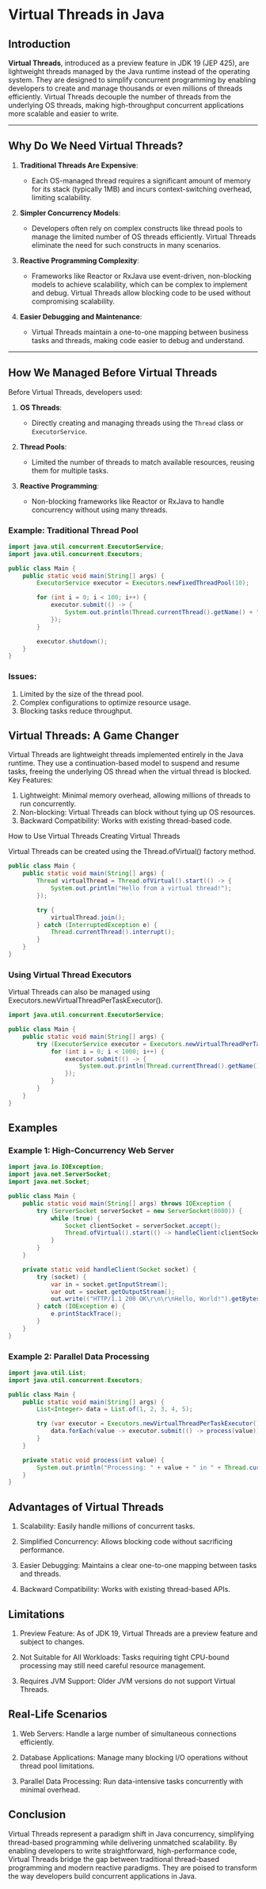 # Virtual Threads in Java  

## Introduction  

**Virtual Threads**, introduced as a preview feature in JDK 19 (JEP 425), are lightweight threads managed by the Java runtime instead of the operating system. They are designed to simplify concurrent programming by enabling developers to create and manage thousands or even millions of threads efficiently. Virtual Threads decouple the number of threads from the underlying OS threads, making high-throughput concurrent applications more scalable and easier to write.  

---

## Why Do We Need Virtual Threads?  

1. **Traditional Threads Are Expensive**:  
   - Each OS-managed thread requires a significant amount of memory for its stack (typically 1MB) and incurs context-switching overhead, limiting scalability.  

2. **Simpler Concurrency Models**:  
   - Developers often rely on complex constructs like thread pools to manage the limited number of OS threads efficiently. Virtual Threads eliminate the need for such constructs in many scenarios.  

3. **Reactive Programming Complexity**:  
   - Frameworks like Reactor or RxJava use event-driven, non-blocking models to achieve scalability, which can be complex to implement and debug. Virtual Threads allow blocking code to be used without compromising scalability.  

4. **Easier Debugging and Maintenance**:  
   - Virtual Threads maintain a one-to-one mapping between business tasks and threads, making code easier to debug and understand.  

---

## How We Managed Before Virtual Threads  

Before Virtual Threads, developers used:  

1. **OS Threads**:  
   - Directly creating and managing threads using the `Thread` class or `ExecutorService`.  

2. **Thread Pools**:  
   - Limited the number of threads to match available resources, reusing them for multiple tasks.  

3. **Reactive Programming**:  
   - Non-blocking frameworks like Reactor or RxJava to handle concurrency without using many threads.  

### Example: Traditional Thread Pool  

```java
import java.util.concurrent.ExecutorService;
import java.util.concurrent.Executors;

public class Main {
    public static void main(String[] args) {
        ExecutorService executor = Executors.newFixedThreadPool(10);

        for (int i = 0; i < 100; i++) {
            executor.submit(() -> {
                System.out.println(Thread.currentThread().getName() + " is working.");
            });
        }

        executor.shutdown();
    }
}
```

### Issues:

1)    Limited by the size of the thread pool.
 2)   Complex configurations to optimize resource usage.
  3)  Blocking tasks reduce throughput.


 ## Virtual Threads: A Game Changer

Virtual Threads are lightweight threads implemented entirely in the Java runtime. They use a continuation-based model to suspend and resume tasks, freeing the underlying OS thread when the virtual thread is blocked.
Key Features:

1)    Lightweight: Minimal memory overhead, allowing millions of threads to run concurrently.
2)    Non-blocking: Virtual Threads can block without tying up OS resources.
 3)   Backward Compatibility: Works with existing thread-based code.

How to Use Virtual Threads
Creating Virtual Threads

Virtual Threads can be created using the Thread.ofVirtual() factory method.

```java
public class Main {
    public static void main(String[] args) {
        Thread virtualThread = Thread.ofVirtual().start(() -> {
            System.out.println("Hello from a virtual thread!");
        });

        try {
            virtualThread.join();
        } catch (InterruptedException e) {
            Thread.currentThread().interrupt();
        }
    }
}
```

### Using Virtual Thread Executors

Virtual Threads can also be managed using Executors.newVirtualThreadPerTaskExecutor().
```java
import java.util.concurrent.ExecutorService;

public class Main {
    public static void main(String[] args) {
        try (ExecutorService executor = Executors.newVirtualThreadPerTaskExecutor()) {
            for (int i = 0; i < 1000; i++) {
                executor.submit(() -> {
                    System.out.println(Thread.currentThread().getName() + " is running.");
                });
            }
        }
    }
}
```
## Examples

### Example 1: High-Concurrency Web Server

```java 
import java.io.IOException;
import java.net.ServerSocket;
import java.net.Socket;

public class Main {
    public static void main(String[] args) throws IOException {
        try (ServerSocket serverSocket = new ServerSocket(8080)) {
            while (true) {
                Socket clientSocket = serverSocket.accept();
                Thread.ofVirtual().start(() -> handleClient(clientSocket));
            }
        }
    }

    private static void handleClient(Socket socket) {
        try (socket) {
            var in = socket.getInputStream();
            var out = socket.getOutputStream();
            out.write(("HTTP/1.1 200 OK\r\n\r\nHello, World!").getBytes());
        } catch (IOException e) {
            e.printStackTrace();
        }
    }
}
```

### Example 2: Parallel Data Processing

```java
import java.util.List;
import java.util.concurrent.Executors;

public class Main {
    public static void main(String[] args) {
        List<Integer> data = List.of(1, 2, 3, 4, 5);

        try (var executor = Executors.newVirtualThreadPerTaskExecutor()) {
            data.forEach(value -> executor.submit(() -> process(value)));
        }
    }

    private static void process(int value) {
        System.out.println("Processing: " + value + " in " + Thread.currentThread().getName());
    }
}
``` 

## Advantages of Virtual Threads

1) Scalability:
Easily handle millions of concurrent tasks.

2) Simplified Concurrency:
Allows blocking code without sacrificing performance.

3) Easier Debugging:
Maintains a clear one-to-one mapping between tasks and threads.

4) Backward Compatibility:
Works with existing thread-based APIs.

## Limitations

1) Preview Feature:
As of JDK 19, Virtual Threads are a preview feature and subject to changes.

2) Not Suitable for All Workloads:
Tasks requiring tight CPU-bound processing may still need careful resource management.

3) Requires JVM Support:
Older JVM versions do not support Virtual Threads.

## Real-Life Scenarios

1) Web Servers:
Handle a large number of simultaneous connections efficiently.

2) Database Applications:
Manage many blocking I/O operations without thread pool limitations.

3) Parallel Data Processing:
Run data-intensive tasks concurrently with minimal overhead.

## Conclusion

Virtual Threads represent a paradigm shift in Java concurrency, simplifying thread-based programming while delivering unmatched scalability. By enabling developers to write straightforward, high-performance code, Virtual Threads bridge the gap between traditional thread-based programming and modern reactive paradigms. They are poised to transform the way developers build concurrent applications in Java.